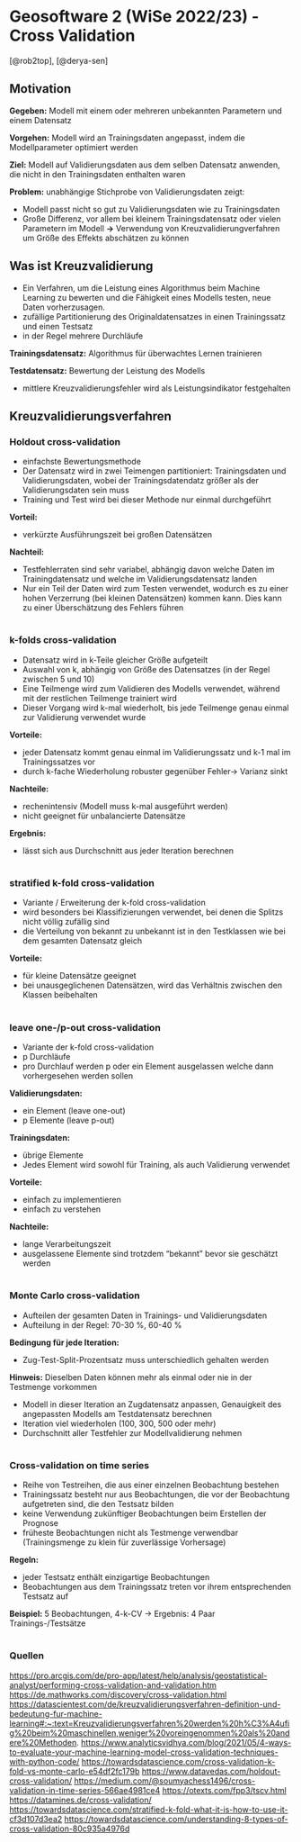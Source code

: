 # Geosoftware 2 (WiSe 2022/23) - Cross Validation

[@rob2top], [@derya-sen]

## Motivation

**Gegeben:** Modell mit einem oder mehreren unbekannten Parametern und einem Datensatz

**Vorgehen:** Modell wird an Trainingsdaten angepasst, indem die Modellparameter optimiert werden

**Ziel:** Modell auf Validierungsdaten aus dem selben Datensatz anwenden, die nicht in den Trainingsdaten enthalten waren 

**Problem:** unabhängige Stichprobe von Validierungsdaten zeigt:
  - Modell passt nicht so gut zu Validierungsdaten wie zu Trainingsdaten
  - Große Differenz, vor allem bei kleinem Trainingsdatensatz oder vielen Parametern im Modell
**->** Verwendung von Kreuzvalidierungverfahren um Größe des Effekts abschätzen zu können


## Was ist Kreuzvalidierung
- Ein Verfahren, um die Leistung eines Algorithmus beim Machine Learning zu bewerten und die Fähigkeit eines Modells testen, neue Daten vorherzusagen.
- zufällige Partitionierung des Originaldatensatzes in einen Trainingssatz und einen Testsatz
- in der Regel mehrere Durchläufe

**Trainingsdatensatz:** Algorithmus für überwachtes Lernen trainieren

**Testdatensatz:** Bewertung der Leistung des Modells
- mittlere Kreuzvalidierungsfehler wird als Leistungsindikator festgehalten


## Kreuzvalidierungsverfahren

### Holdout cross-validation
- einfachste Bewertungsmethode
- Der Datensatz wird in zwei Teimengen partitioniert: Trainingsdaten und Validierungsdaten, wobei der Trainingsdatendatz größer als der Validierungsdaten sein muss
- Training und Test wird bei dieser Methode nur einmal durchgeführt

**Vorteil:**
- verkürzte Ausführungszeit bei großen Datensätzen


**Nachteil:**
- Testfehlerraten sind sehr variabel, abhängig davon welche Daten im Trainingdatensatz und welche im Validierungsdatensatz landen 
- Nur ein Teil der Daten wird zum Testen verwendet, wodurch es zu einer hohen Verzerrung (bei kleinen Datensätzen) kommen kann. Dies kann zu einer  Überschätzung des Fehlers führen

#

### k-folds cross-validation
- Datensatz wird in k-Teile gleicher Größe aufgeteilt
- Auswahl von k, abhängig von Größe des Datensatzes (in der Regel zwischen 5 und 10)
- Eine Teilmenge wird zum Validieren des Modells verwendet, während  mit der restlichen Teilmenge trainiert wird
- Dieser Vorgang wird k-mal wiederholt, bis jede Teilmenge genau einmal zur Validierung verwendet wurde


**Vorteile:** 
- jeder Datensatz kommt genau einmal im Validierungssatz und k-1 mal im Trainingssatzes vor
- durch k-fache Wiederholung robuster gegenüber Fehler-> Varianz sinkt


**Nachteile:** 
- rechenintensiv (Modell muss k-mal ausgeführt werden)
- nicht geeignet für unbalancierte Datensätze


**Ergebnis:**
- lässt sich aus Durchschnitt aus jeder Iteration berechnen

#

### stratified k-fold cross-validation
- Variante / Erweiterung der k-fold cross-validation
- wird besonders bei Klassifizierungen verwendet, bei denen die Splitzs nicht völlig zufällig sind
- die Verteilung von bekannt zu unbekannt ist in den Testklassen wie bei dem gesamten Datensatz gleich


**Vorteile:**
- für kleine Datensätze geeignet
- bei unausgeglichenen Datensätzen, wird das Verhältnis zwischen den Klassen beibehalten

#

### leave one-/p-out cross-validation
- Variante der k-fold cross-validation
- p Durchläufe
- pro Durchlauf werden p oder ein Element ausgelassen welche dann vorhergesehen werden sollen


**Validierungsdaten:**
- ein Element (leave one-out)
- p Elemente (leave p-out)


**Trainingsdaten:**
- übrige Elemente
- Jedes Element wird sowohl für Training, als auch Validierung verwendet


**Vorteile:**
- einfach zu implementieren
- einfach zu verstehen


**Nachteile:**
- lange Verarbeitungszeit
- ausgelassene Elemente sind trotzdem “bekannt” bevor sie geschätzt werden 

#

### Monte Carlo cross-validation
- Aufteilen der gesamten Daten in Trainings- und Validierungsdaten
- Aufteilung in der Regel: 70-30 %, 60-40 %


**Bedingung für jede Iteration:**
- Zug-Test-Split-Prozentsatz muss unterschiedlich gehalten werden


**Hinweis:** Dieselben Daten können mehr als einmal oder nie in der Testmenge vorkommen
- Modell in dieser Iteration an Zugdatensatz anpassen, Genauigkeit des angepassten Modells am Testdatensatz berechnen
- Iteration viel wiederholen (100, 300, 500 oder mehr)
- Durchschnitt aller Testfehler zur Modellvalidierung nehmen

#


### Cross-validation on time series
- Reihe von Testreihen, die aus einer einzelnen Beobachtung bestehen
- Trainingssatz besteht nur aus Beobachtungen, die vor der Beobachtung aufgetreten sind, die den Testsatz bilden
- keine Verwendung zukünftiger Beobachtungen beim Erstellen der Prognose
- früheste Beobachtungen nicht als Testmenge verwendbar (Trainingsmenge zu klein für zuverlässige Vorhersage)


**Regeln:**
- jeder Testsatz enthält einzigartige Beobachtungen
- Beobachtungen aus dem Trainingssatz treten vor ihrem entsprechenden Testsatz auf


**Beispiel:** 5 Beobachtungen, 4-k-CV
-> Ergebnis: 4 Paar Trainings-/Testsätze

#

### Quellen
https://pro.arcgis.com/de/pro-app/latest/help/analysis/geostatistical-analyst/performing-cross-validation-and-validation.htm
https://de.mathworks.com/discovery/cross-validation.html
https://datascientest.com/de/kreuzvalidierungsverfahren-definition-und-bedeutung-fur-machine-learning#:~:text=Kreuzvalidierungsverfahren%20werden%20h%C3%A4ufig%20beim%20maschinellen,weniger%20voreingenommen%20als%20andere%20Methoden.
https://www.analyticsvidhya.com/blog/2021/05/4-ways-to-evaluate-your-machine-learning-model-cross-validation-techniques-with-python-code/
https://towardsdatascience.com/cross-validation-k-fold-vs-monte-carlo-e54df2fc179b
https://www.datavedas.com/holdout-cross-validation/
https://medium.com/@soumyachess1496/cross-validation-in-time-series-566ae4981ce4
https://otexts.com/fpp3/tscv.html
https://datamines.de/cross-validation/
https://towardsdatascience.com/stratified-k-fold-what-it-is-how-to-use-it-cf3d107d3ea2
https://towardsdatascience.com/understanding-8-types-of-cross-validation-80c935a4976d



